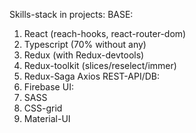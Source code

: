 Skills-stack in projects:
BASE: 
1.	React (reach-hooks, react-router-dom) 
2.	Typescript (70% without any) 
3.	Redux (with Redux-devtools) 
4.	Redux-toolkit (slices/reselect/immer) 
5.	Redux-Saga Axios
REST-API/DB: 
1.	Firebase
UI:
1.	SASS 
2.	CSS-grid
3.	Material-UI

